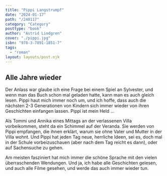 ```yaml
---
title: "Pippi Langstrumpf"
date: "2024-01-17"
path: "/240117"
category: "Category"
posttype: "book"
author: "Astrid Lindgren"
cover: "./pippi.jpg"
isbn: "978-3-7891-1851-7"
tags:
  - "roman"
layout: layouts/post.njk
---
```

## Alle Jahre wieder

Der Anlass war glaube ich eine Frage bei einem Spiel an Sylvester, und wenn man das Buch schon mal geladen hatte, kann man es auch gleich lesen. Pippi haut mich immer noch um, und ich hoffe, dass auch die nächsten 2-3 Generationen von Kindern sich immer wieder von ihren Geschichten einfangen lassen. Pippi ist mein Held ...

Als Tommi und Annika eines Mittags an der verlassenen Villa vorbeikommen, steht da ein Schimmel auf der Veranda. Sie werden von Pippi empfangen, die ihnen erklärt, warum sie ohne Vater und Mutter in der Villa wohnt. Und Pippi hat jeden Tag neue, herrliche Ideen, sei es, doch mal in der Schule vorbeizuschauen (aber nach dem Tag reicht es dann), oder auf Sachensuche zu gehen.

Am meisten fasziniert hat mich immer die schöne Sprache mit den vielen überraschenden Wendungen. Und ja, ich habe alle Geschichten gelesen, und auch alle Filme gesehen, und werde das auch immer wieder tun.
